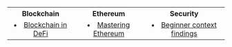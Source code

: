 <table>
  <tr>
    <th align="center">Blockchain</th>
    <th align="center">Ethereum</th>
    <th align="center">Security</th>
  </tr>
  <tr>
    <td align="center">
      <ui>
      <li>
           <a href="https://www.youtube.com/playlist?list=PLjrTIwaNiTwn39tg3sR_bPBWGHoznv47D" target="_blank">
             Blockchain in DeFi
          </a>
        </li>
      </ui>
    </td>
    <td align="center">
      <ui>
        <li>
          <a href="https://dl.ebooksworld.ir/motoman/Mastering_Ethereum_Andreas.M.Antonopoulos.www.EBooksWorld.ir.pdf" target="_blank">
           Mastering Ethereum
          </a>
        </li>
      </ui>
    </td>
    <td align="center">
      <ui>
        <li>
            <a href="https://0xvolodya.hashnode.dev/lowest-paying-findings-on-code4rena-sherlock#heading-silent-overflow" target="_blank">
            Beginner context findings
          </a>
       </li>
      </ui>
    </td>
  </tr>
</table>
